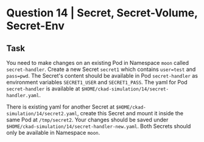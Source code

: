 # Question 14 | Secret, Secret-Volume, Secret-Env

## Task
You need to make changes on an existing Pod in Namespace `moon` called `secret-handler`. Create a new Secret `secret1` which contains `user=test` and `pass=pwd`. The Secret's content should be available in Pod `secret-handler` as environment variables `SECRET1_USER` and `SECRET1_PASS`. The yaml for Pod `secret-handler` is available at `$HOME/ckad-simulation/14/secret-handler.yaml`.

There is existing yaml for another Secret at `$HOME/ckad-simulation/14/secret2.yaml`, create this Secret and mount it inside the same Pod at `/tmp/secret2`. Your changes should be saved under `$HOME/ckad-simulation/14/secret-handler-new.yaml`. Both Secrets should only be available in Namespace `moon`.

